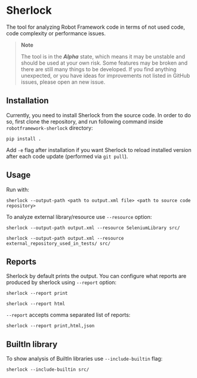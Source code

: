 # Sherlock
The tool for analyzing Robot Framework code in terms of not used code, code complexity or performance issues.

> **Note**
> 
> The tool is in the ***Alpha*** state, which means it may be unstable and should be used at your own risk. Some 
> features may be broken and there are still many things to be developed. If you find anything unexpected, or you have ideas for improvements 
> not listed in GitHub issues, please open an new issue.

## Installation
Currently, you need to install Sherlock from the source code. In order to do so, first clone the repository, and 
run following command inside `robotframework-sherlock` directory:
```commandline
pip install .
```

Add `-e` flag after installation if you want Sherlock to reload installed version after each code update (performed via `git pull`).
## Usage

Run with:
```commandline
sherlock --output-path <path to output.xml file> <path to source code repository>
```

To analyze external library/resource use ``--resource`` option:
```commandline
sherlock --output-path output.xml --resource SeleniumLibrary src/
```
```commandline
sherlock --output-path output.xml --resource external_repository_used_in_tests/ src/
```

## Reports
Sherlock by default prints the output. You can configure what reports are produced by sherlock using ``--report`` option:
```commandline
sherlock --report print
```
```commandline
sherlock --report html
```
``--report`` accepts comma separated list of reports:
```commandline
sherlock --report print,html,json
```

## BuiltIn library

To show analysis of BuiltIn libraries use ``--include-builtin`` flag:
```commandline
sherlock --include-builtin src/
```
